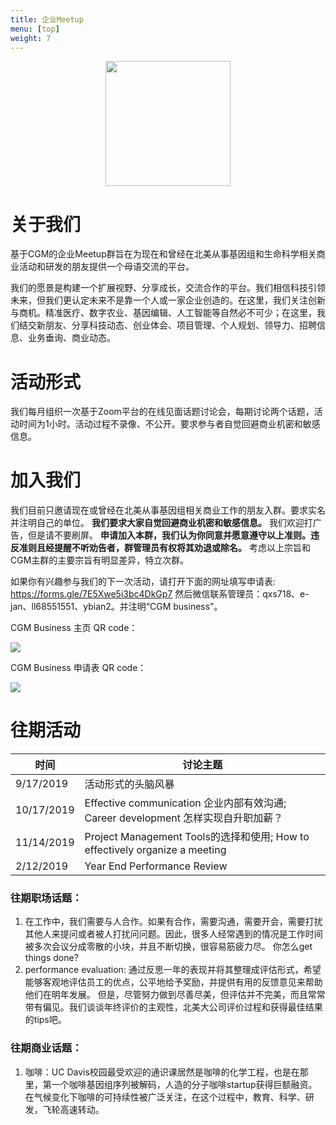 ```yaml
---
title: 企业Meetup
menu: [top]
weight: 7
---
```


<div align="center">
<img src="https://i.imgur.com/8R88Jw7.png" height=200>
</div>

# 关于我们
基于CGM的企业Meetup群旨在为现在和曾经在北美从事基因组和生命科学相关商业活动和研发的朋友提供一个母语交流的平台。

我们的愿景是构建一个扩展视野、分享成长，交流合作的平台。我们相信科技引领未来，但我们更认定未来不是靠一个人或一家企业创造的。在这里，我们关注创新与商机。精准医疗、数字农业、基因编辑、人工智能等自然必不可少；在这里，我们结交新朋友、分享科技动态、创业体会、项目管理、个人规划、领导力、招聘信息、业务垂询、商业动态。

# 活动形式

我们每月组织一次基于Zoom平台的在线见面话题讨论会，每期讨论两个话题，活动时间为1小时。活动过程不录像、不公开。要求参与者自觉回避商业机密和敏感信息。

# 加入我们
我们目前只邀请现在或曾经在北美从事基因组相关商业工作的朋友入群。要求实名并注明自己的单位。
**我们要求大家自觉回避商业机密和敏感信息。** 我们欢迎打广告，但是请不要刷屏。
**申请加入本群，我们认为你同意并愿意遵守以上准则。违反准则且经提醒不听劝告者，群管理员有权将其劝退或除名。**
考虑以上宗旨和CGM主群的主要宗旨有明显差异，特立次群。

如果你有兴趣参与我们的下一次活动，请打开下面的网址填写申请表:
https://forms.gle/7E5Xwe5i3bc4DkGp7
然后微信联系管理员：qxs718、e-jan、ll68551551、ybian2。并注明“CGM business”。


CGM Business 主页 QR code：

![](https://i.imgur.com/HSnCLlQ.png)


CGM Business 申请表 QR code：

![](https://i.imgur.com/gcr4YLb.png)

# 往期活动
|时间|讨论主题|
|---|---|
|9/17/2019|活动形式的头脑风暴|
|10/17/2019|Effective communication 企业内部有效沟通; Career development 怎样实现自升职加薪？|
|11/14/2019|Project Management Tools的选择和使用;	How to effectively organize a meeting|
|2/12/2019|Year End Performance Review|


### 往期职场话题：
1. 在工作中，我们需要与人合作。如果有合作，需要沟通，需要开会，需要打扰其他人来提问或者被人打扰问问题。因此，很多人经常遇到的情况是工作时间被多次会议分成零散的小块，并且不断切换，很容易筋疲力尽。 你怎么get things done?
2. performance evaluation: 通过反思一年的表现并将其整理成评估形式，希望能够客观地评估员工的优点，公平地给予奖励，并提供有用的反馈意见来帮助他们在明年发展。 但是，尽管努力做到尽善尽美，但评估并不完美，而且常常带有偏见。我们谈谈年终评价的主观性，北美大公司评价过程和获得最佳结果的tips吧。

### 往期商业话题：
1. 咖啡：UC Davis校园最受欢迎的通识课居然是咖啡的化学工程，也是在那里，第一个咖啡基因组序列被解码，人造的分子咖啡startup获得巨额融资。在气候变化下咖啡的可持续性被广泛关注，在这个过程中，教育、科学、研发，飞轮高速转动。


